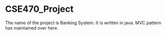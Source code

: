 # CSE470_Project
The name of the project is Banking System. It is written in java. MVC pattern has maintained over here.
